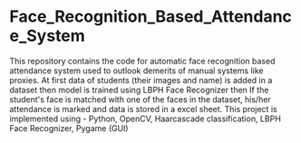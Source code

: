 # Face_Recognition_Based_Attendance_System
This repository contains the code for automatic face recognition based attendance system used to outlook demerits of manual systems like proxies.
At first data of students (their images and name) is added in a dataset then model is trained using LBPH Face Recognizer 
then If the student's face is matched with one of the faces in the dataset, his/her attendance is marked and data is stored in a excel sheet. 
This project is implemented using -
Python,
OpenCV,
Haarcascade classification,
LBPH Face Recognizer,
Pygame (GUI)
